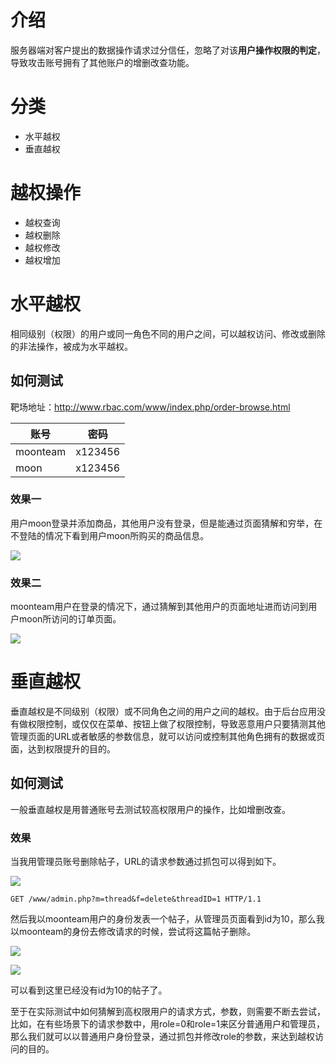 # 介绍

服务器端对客户提出的数据操作请求过分信任，忽略了对该**用户操作权限的判定**，导致攻击账号拥有了其他账户的增删改查功能。

# 分类

* 水平越权
* 垂直越权

# 越权操作

* 越权查询
* 越权删除
* 越权修改
* 越权增加

# 水平越权

相同级别（权限）的用户或同一角色不同的用户之间，可以越权访问、修改或删除的非法操作，被成为水平越权。

## 如何测试

靶场地址：http://www.rbac.com/www/index.php/order-browse.html

| 账号     | 密码    |
| -------- | ------- |
| moonteam | x123456 |
| moon     | x123456 |

### 效果一

用户moon登录并添加商品，其他用户没有登录，但是能通过页面猜解和穷举，在不登陆的情况下看到用户moon所购买的商品信息。

![](https://borinboy.oss-cn-shanghai.aliyuncs.com/huan20210825225522.png)

### 效果二

moonteam用户在登录的情况下，通过猜解到其他用户的页面地址进而访问到用户moon所访问的订单页面。

![](https://borinboy.oss-cn-shanghai.aliyuncs.com/huan20210825225721.png)

# 垂直越权

垂直越权是不同级别（权限）或不同角色之间的用户之间的越权。由于后台应用没有做权限控制，或仅仅在菜单、按钮上做了权限控制，导致恶意用户只要猜测其他管理页面的URL或者敏感的参数信息，就可以访问或控制其他角色拥有的数据或页面，达到权限提升的目的。

## 如何测试

一般垂直越权是用普通账号去测试较高权限用户的操作，比如增删改查。

### 效果

当我用管理员账号删除帖子，URL的请求参数通过抓包可以得到如下。

![](https://borinboy.oss-cn-shanghai.aliyuncs.com/huan20210825235138.png)

```
GET /www/admin.php?m=thread&f=delete&threadID=1 HTTP/1.1
```

然后我以moonteam用户的身份发表一个帖子，从管理员页面看到id为10，那么我以moonteam的身份去修改请求的时候，尝试将这篇帖子删除。

![](https://borinboy.oss-cn-shanghai.aliyuncs.com/huan20210826081135.png)

![](https://borinboy.oss-cn-shanghai.aliyuncs.com/huan20210826081015.png)

可以看到这里已经没有id为10的帖子了。

至于在实际测试中如何猜解到高权限用户的请求方式，参数，则需要不断去尝试，比如，在有些场景下的请求参数中，用role=0和role=1来区分普通用户和管理员，那么我们就可以以普通用户身份登录，通过抓包并修改role的参数，来达到越权访问的目的。

